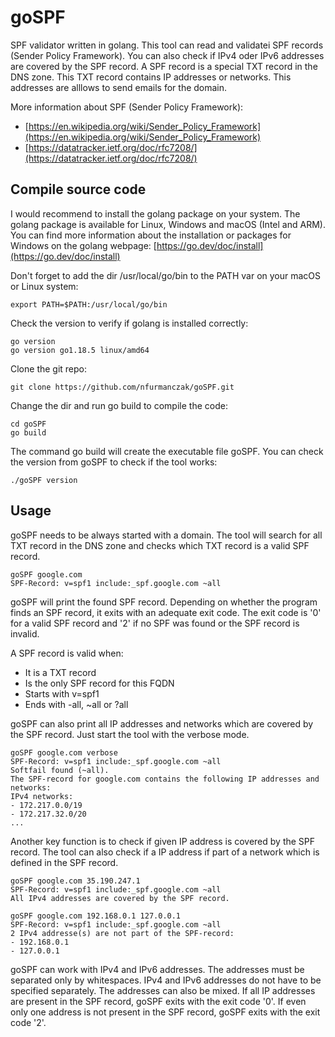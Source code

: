 # goSPF
SPF validator written in golang. This tool can read and validatei SPF records (Sender Policy Framework). You can also check if IPv4 oder IPv6 addresses are covered by the SPF record. A SPF record is a special TXT record in the DNS zone. This TXT record contains IP addresses or networks. This addresses are alllows to send emails for the domain. 

More information about SPF (Sender Policy Framework): 
- [https://en.wikipedia.org/wiki/Sender_Policy_Framework](https://en.wikipedia.org/wiki/Sender_Policy_Framework)
- [https://datatracker.ietf.org/doc/rfc7208/](https://datatracker.ietf.org/doc/rfc7208/)


## Compile source code 

I would recommend to install the golang package on your system. The golang package is available for Linux, Windows and macOS (Intel and ARM). You can find more information about the installation or packages for Windows on the golang webpage: [https://go.dev/doc/install](https://go.dev/doc/install)

Don't forget to add the dir /usr/local/go/bin to the PATH var on your macOS or Linux system: 

	export PATH=$PATH:/usr/local/go/bin

Check the version to verify if golang is installed correctly: 

	go version 
	go version go1.18.5 linux/amd64


Clone the git repo: 

	git clone https://github.com/nfurmanczak/goSPF.git

Change the dir and run go build to compile the code: 

	cd goSPF
	go build 

The command go build will create the executable file goSPF. You can check the version from goSPF to check if the tool works: 

	./goSPF version 


## Usage

goSPF needs to be always started with a domain. The tool will search for all TXT record in the DNS zone and checks which TXT record is a valid SPF record. 

	goSPF google.com
	SPF-Record: v=spf1 include:_spf.google.com ~all

goSPF will print the found SPF record. Depending on whether the program finds an SPF record, it exits with an adequate exit code. The exit code is '0' for a valid SPF record and '2' if no SPF was found or the SPF record is invalid. 

A SPF record is valid when: 
- It is a TXT record 
- Is the only SPF record for this FQDN 
- Starts with v=spf1
- Ends with -all, ~all or ?all

goSPF can also print all IP addresses and networks which are covered by the SPF record. Just start the tool with the verbose mode. 

	goSPF google.com verbose 
	SPF-Record: v=spf1 include:_spf.google.com ~all
	Softfail found (~all).
	The SPF-record for google.com contains the following IP addresses and networks:
	IPv4 networks:
	- 172.217.0.0/19
	- 172.217.32.0/20
	...

Another key function is to check if given IP address is covered by the SPF record. The tool can also check if a IP address if part of a network which is defined in the SPF record. 
 
	goSPF google.com 35.190.247.1             
	SPF-Record: v=spf1 include:_spf.google.com ~all
	All IPv4 addresses are covered by the SPF record.

	goSPF google.com 192.168.0.1 127.0.0.1         
	SPF-Record: v=spf1 include:_spf.google.com ~all
	2 IPv4 addresse(s) are not part of the SPF-record:
	- 192.168.0.1
	- 127.0.0.1

goSPF can work with IPv4 and IPv6 addresses. The addresses must be separated only by whitespaces. IPv4 and IPv6 addresses do not have to be specified separately. The addresses can also be mixed. If all IP addresses are present in the SPF record, goSPF exits with the exit code '0'. If even only one address is not present in the SPF record, goSPF exits with the exit code '2'. 
